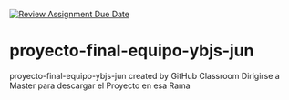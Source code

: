 [![Review Assignment Due Date](https://classroom.github.com/assets/deadline-readme-button-22041afd0340ce965d47ae6ef1cefeee28c7c493a6346c4f15d667ab976d596c.svg)](https://classroom.github.com/a/QmWc4sNV)
# proyecto-final-equipo-ybjs-jun
proyecto-final-equipo-ybjs-jun created by GitHub Classroom
Dirigirse a Master para descargar el Proyecto en esa Rama
